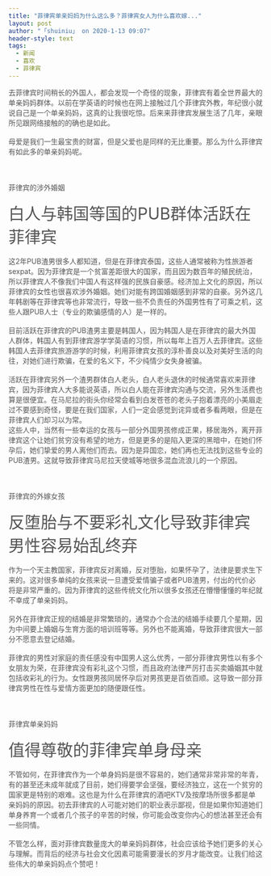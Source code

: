 ```yaml
---
title: "菲律宾单亲妈妈为什么这么多？菲律宾女人为什么喜欢嫁..."
layout: post
author: "「shuiniu」 on 2020-1-13 09:07"
header-style: text
tags:
  - 新闻
  - 喜欢
  - 菲律宾
---
```


<head></head>
<body>
 <font color="#555555">去菲律宾时间稍长的外国人，都会发现一个奇怪的现象，菲律宾有着全世界最大的单亲妈妈群体。以前在学英语的时候也在网上接触过几个菲律宾外教，年纪很小就说自己是一个单亲妈妈，这真的让我很吃惊。后来来菲律宾发展生活了几年，亲眼所见跟网络接触的的确也是如此。</font>
 <br> 
 <br> 
 <font color="#555555">母爱是我们一生最宝贵的财富，但是父爱也是同样的无比重要。那么为什么菲律宾有如此多的单亲妈妈呢。</font>
 <br> 
 <br> 
 <br> 
 <br> 
 <font color="#555555">菲律宾的涉外婚姻</font>
 <br> 
 <br> 
 <font size="6"><font color="#555555">白人与韩国等国的PUB群体活跃在菲律宾</font></font>
 <br> 
 <br> 
 <font color="#555555">这2年PUB渣男很多人都知道，但是在菲律宾泰国，这些人通常被称为性旅游者sexpat。因为菲律宾是一个贫富差距很大的国家，而且因为数百年的殖民统治，所以菲律宾人不像我们中国人有这样强的民族自豪感。经济加上文化的原因，所以菲律宾的女性也很喜欢涉外婚姻。她们对能有跨国婚姻感到非常的自豪。另外这几年韩剧等在菲律宾等也非常流行，导致一些不负责任的外国男性有了可乘之机，这些人跟PUB人士（专业的欺骗感情的人）是一样的。</font>
 <br> 
 <br> 
 <font color="#555555">目前活跃在菲律宾的PUB渣男主要是韩国人，因为韩国人是在菲律宾的最大外国人群体，韩国人有到菲律宾游学学英语的习惯，所以每年上百万人去菲律宾。这些韩国人去菲律宾旅游游学的时候，利用菲律宾女孩的淳朴善良以及对美好生活的向往，对她们进行欺骗，在爱的名义下，不少纯情少女失身被骗。</font>
 <br> 
 <br> 
 <font color="#555555">活跃在菲律宾另外一个渣男群体白人老头，白人老头退休的时候通常喜欢来菲律宾，因为菲律宾人大多能说英语，所以白人能在菲律宾沟通与交流，另外生活费也算是很便宜。在马尼拉的街头你经常会看到白发苍苍的老头子抱着漂亮的小美眉走过不要感到奇怪，要是在我们国家，人们一定会感觉到诧异或者多看两眼，但是在菲律宾人们却习以为常。</font>
 <br> 
 <font color="#555555">这些人中，当然有一些幸运的女孩与一部分外国男孩修成正果，移居海外，离开菲律宾这个让她们贫穷没有希望的地方，但是更多的是陷入更深的黑暗中，在她们怀孕后，她们挚爱的男人离他们而去。因为是异国恋，她们再也无法找到这些专业的PUB渣男。这就导致菲律宾马尼拉天使城等地很多混血流浪儿的一个原因。</font>
 <br> 
 <br> 
 <br> 
 <br> 
 <font color="#555555">菲律宾的外嫁女孩</font>
 <br> 
 <br> 
 <font size="6"><font color="#555555">反堕胎与不要彩礼文化导致菲律宾男性容易始乱终弃</font></font>
 <br> 
 <br> 
 <font color="#555555">作为一个天主教国家，菲律宾反对离婚，反对堕胎，如果怀孕了，法律是要求生下来的。这对很多单纯的女孩来说一旦遭受爱情骗子或者PUB渣男，付出的代价必将是非常严重的。因为菲律宾的这些传统文化所以很多女孩还在懵懵懂懂的年纪就不幸成了单亲妈妈。</font>
 <br> 
 <br> 
 <font color="#555555">另外在菲律宾正规的结婚是非常繁琐的，通常办个合法的结婚手续要几个星期，因为中间要上婚姻与生育方面的培训班等等。另外也不能离婚，导致菲律宾很大一部分不愿意去登记结婚。</font>
 <br> 
 <br> 
 <font color="#555555">菲律宾的男性对家庭的责任感没有中国男人这么优秀，一部分菲律宾男性以有多个女朋友为荣，在菲律宾没有彩礼这个习惯，而且政府法律严厉打击买卖婚姻其中就包括收彩礼的行为。女性跟男孩同居怀孕后对男孩更是百依百顺。这导致一部分菲律宾男性在性与爱情方面更加的随便跟任性。</font>
 <br> 
 <br> 
 <br> 
 <br> 
 <font color="#555555">菲律宾单亲妈妈</font>
 <br> 
 <br> 
 <font size="6"><font color="#555555">值得尊敬的菲律宾单身母亲</font></font>
 <br> 
 <br> 
 <font color="#555555">不管如何，在菲律宾作为一个单身妈妈是很不容易的，她们通常非常非常的年青，有的甚至还未成年就成了目前，她们得要学会坚强，要经济独立，这在一个贫穷的国家更是特别的艰难。这也是为什么在菲律宾的酒吧KTV及按摩场所很多都是单亲妈妈的原因。初去菲律宾的人可能对她们的职业表示鄙视，但是如果你知道她们单身养育一个或者几个孩子的辛苦的时候，你可能会改变你内心的想法甚至还会有一些同情。</font>
 <br> 
 <br> 
 <font color="#555555">不管怎么样，面对菲律宾数量庞大的单亲妈妈群体，社会应该给予她们更多的关心与理解。而背后的经济与社会文化因素可能需要漫长的岁月才能改变。让我们给这些伟大的单亲妈妈点个赞吧！</font>
 <br>
</body>


